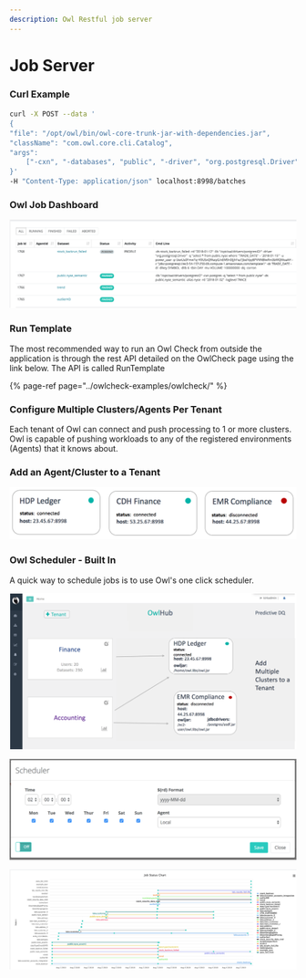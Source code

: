 ```yaml
---
description: Owl Restful job server
---
```


# Job Server

### Curl Example

```bash
curl -X POST --data '
{
"file": "/opt/owl/bin/owl-core-trunk-jar-with-dependencies.jar", 
"className": "com.owl.core.cli.Catalog", 
"args": 
    ["-cxn", "-databases", "public", "-driver", "org.postgresql.Driver", "-lib", "/opt/owl/drivers/postgres42/"]
}' 
-H "Content-Type: application/json" localhost:8998/batches
```

### Owl Job Dashboard

![](../.gitbook/assets/owl-job-status%20%281%29.png)

### Run Template

The most recommended way to run an Owl Check from outside the application is through the rest API detailed on the OwlCheck page using the link below.  The API is called RunTemplate

{% page-ref page="../owlcheck-examples/owlcheck/" %}

### Configure Multiple Clusters/Agents Per Tenant

Each tenant of Owl can connect and push processing to 1 or more clusters.  Owl is capable of pushing workloads to any of the registered environments \(Agents\) that it knows about. 

### Add an Agent/Cluster to a Tenant

![](../.gitbook/assets/owl-agent%20%281%29.png)

### Owl Scheduler - Built In

A quick way to schedule jobs is to use Owl's one click scheduler.

![](../.gitbook/assets/owl-tenant-agent%20%281%29.png)

![](../.gitbook/assets/owl-schedule.png)

![](../.gitbook/assets/olw-jobs.png)

